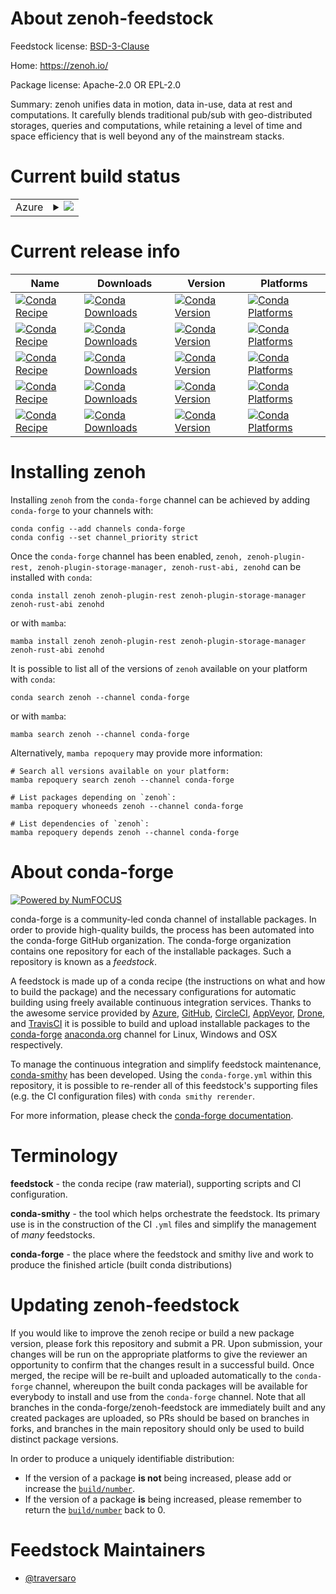 About zenoh-feedstock
=====================

Feedstock license: [BSD-3-Clause](https://github.com/conda-forge/zenoh-feedstock/blob/main/LICENSE.txt)

Home: https://zenoh.io/

Package license: Apache-2.0 OR EPL-2.0

Summary: zenoh unifies data in motion, data in-use, data at rest and computations. It carefully blends traditional pub/sub with geo-distributed storages, queries and computations, while retaining a level of time and space efficiency that is well beyond any of the mainstream stacks.

Current build status
====================


<table>
    
  <tr>
    <td>Azure</td>
    <td>
      <details>
        <summary>
          <a href="https://dev.azure.com/conda-forge/feedstock-builds/_build/latest?definitionId=22713&branchName=main">
            <img src="https://dev.azure.com/conda-forge/feedstock-builds/_apis/build/status/zenoh-feedstock?branchName=main">
          </a>
        </summary>
        <table>
          <thead><tr><th>Variant</th><th>Status</th></tr></thead>
          <tbody><tr>
              <td>linux_64</td>
              <td>
                <a href="https://dev.azure.com/conda-forge/feedstock-builds/_build/latest?definitionId=22713&branchName=main">
                  <img src="https://dev.azure.com/conda-forge/feedstock-builds/_apis/build/status/zenoh-feedstock?branchName=main&jobName=linux&configuration=linux%20linux_64_" alt="variant">
                </a>
              </td>
            </tr><tr>
              <td>linux_aarch64</td>
              <td>
                <a href="https://dev.azure.com/conda-forge/feedstock-builds/_build/latest?definitionId=22713&branchName=main">
                  <img src="https://dev.azure.com/conda-forge/feedstock-builds/_apis/build/status/zenoh-feedstock?branchName=main&jobName=linux&configuration=linux%20linux_aarch64_" alt="variant">
                </a>
              </td>
            </tr><tr>
              <td>linux_ppc64le</td>
              <td>
                <a href="https://dev.azure.com/conda-forge/feedstock-builds/_build/latest?definitionId=22713&branchName=main">
                  <img src="https://dev.azure.com/conda-forge/feedstock-builds/_apis/build/status/zenoh-feedstock?branchName=main&jobName=linux&configuration=linux%20linux_ppc64le_" alt="variant">
                </a>
              </td>
            </tr><tr>
              <td>osx_64</td>
              <td>
                <a href="https://dev.azure.com/conda-forge/feedstock-builds/_build/latest?definitionId=22713&branchName=main">
                  <img src="https://dev.azure.com/conda-forge/feedstock-builds/_apis/build/status/zenoh-feedstock?branchName=main&jobName=osx&configuration=osx%20osx_64_" alt="variant">
                </a>
              </td>
            </tr><tr>
              <td>osx_arm64</td>
              <td>
                <a href="https://dev.azure.com/conda-forge/feedstock-builds/_build/latest?definitionId=22713&branchName=main">
                  <img src="https://dev.azure.com/conda-forge/feedstock-builds/_apis/build/status/zenoh-feedstock?branchName=main&jobName=osx&configuration=osx%20osx_arm64_" alt="variant">
                </a>
              </td>
            </tr><tr>
              <td>win_64</td>
              <td>
                <a href="https://dev.azure.com/conda-forge/feedstock-builds/_build/latest?definitionId=22713&branchName=main">
                  <img src="https://dev.azure.com/conda-forge/feedstock-builds/_apis/build/status/zenoh-feedstock?branchName=main&jobName=win&configuration=win%20win_64_" alt="variant">
                </a>
              </td>
            </tr>
          </tbody>
        </table>
      </details>
    </td>
  </tr>
</table>

Current release info
====================

| Name | Downloads | Version | Platforms |
| --- | --- | --- | --- |
| [![Conda Recipe](https://img.shields.io/badge/recipe-zenoh-green.svg)](https://anaconda.org/conda-forge/zenoh) | [![Conda Downloads](https://img.shields.io/conda/dn/conda-forge/zenoh.svg)](https://anaconda.org/conda-forge/zenoh) | [![Conda Version](https://img.shields.io/conda/vn/conda-forge/zenoh.svg)](https://anaconda.org/conda-forge/zenoh) | [![Conda Platforms](https://img.shields.io/conda/pn/conda-forge/zenoh.svg)](https://anaconda.org/conda-forge/zenoh) |
| [![Conda Recipe](https://img.shields.io/badge/recipe-zenoh--plugin--rest-green.svg)](https://anaconda.org/conda-forge/zenoh-plugin-rest) | [![Conda Downloads](https://img.shields.io/conda/dn/conda-forge/zenoh-plugin-rest.svg)](https://anaconda.org/conda-forge/zenoh-plugin-rest) | [![Conda Version](https://img.shields.io/conda/vn/conda-forge/zenoh-plugin-rest.svg)](https://anaconda.org/conda-forge/zenoh-plugin-rest) | [![Conda Platforms](https://img.shields.io/conda/pn/conda-forge/zenoh-plugin-rest.svg)](https://anaconda.org/conda-forge/zenoh-plugin-rest) |
| [![Conda Recipe](https://img.shields.io/badge/recipe-zenoh--plugin--storage--manager-green.svg)](https://anaconda.org/conda-forge/zenoh-plugin-storage-manager) | [![Conda Downloads](https://img.shields.io/conda/dn/conda-forge/zenoh-plugin-storage-manager.svg)](https://anaconda.org/conda-forge/zenoh-plugin-storage-manager) | [![Conda Version](https://img.shields.io/conda/vn/conda-forge/zenoh-plugin-storage-manager.svg)](https://anaconda.org/conda-forge/zenoh-plugin-storage-manager) | [![Conda Platforms](https://img.shields.io/conda/pn/conda-forge/zenoh-plugin-storage-manager.svg)](https://anaconda.org/conda-forge/zenoh-plugin-storage-manager) |
| [![Conda Recipe](https://img.shields.io/badge/recipe-zenoh--rust--abi-green.svg)](https://anaconda.org/conda-forge/zenoh-rust-abi) | [![Conda Downloads](https://img.shields.io/conda/dn/conda-forge/zenoh-rust-abi.svg)](https://anaconda.org/conda-forge/zenoh-rust-abi) | [![Conda Version](https://img.shields.io/conda/vn/conda-forge/zenoh-rust-abi.svg)](https://anaconda.org/conda-forge/zenoh-rust-abi) | [![Conda Platforms](https://img.shields.io/conda/pn/conda-forge/zenoh-rust-abi.svg)](https://anaconda.org/conda-forge/zenoh-rust-abi) |
| [![Conda Recipe](https://img.shields.io/badge/recipe-zenohd-green.svg)](https://anaconda.org/conda-forge/zenohd) | [![Conda Downloads](https://img.shields.io/conda/dn/conda-forge/zenohd.svg)](https://anaconda.org/conda-forge/zenohd) | [![Conda Version](https://img.shields.io/conda/vn/conda-forge/zenohd.svg)](https://anaconda.org/conda-forge/zenohd) | [![Conda Platforms](https://img.shields.io/conda/pn/conda-forge/zenohd.svg)](https://anaconda.org/conda-forge/zenohd) |

Installing zenoh
================

Installing `zenoh` from the `conda-forge` channel can be achieved by adding `conda-forge` to your channels with:

```
conda config --add channels conda-forge
conda config --set channel_priority strict
```

Once the `conda-forge` channel has been enabled, `zenoh, zenoh-plugin-rest, zenoh-plugin-storage-manager, zenoh-rust-abi, zenohd` can be installed with `conda`:

```
conda install zenoh zenoh-plugin-rest zenoh-plugin-storage-manager zenoh-rust-abi zenohd
```

or with `mamba`:

```
mamba install zenoh zenoh-plugin-rest zenoh-plugin-storage-manager zenoh-rust-abi zenohd
```

It is possible to list all of the versions of `zenoh` available on your platform with `conda`:

```
conda search zenoh --channel conda-forge
```

or with `mamba`:

```
mamba search zenoh --channel conda-forge
```

Alternatively, `mamba repoquery` may provide more information:

```
# Search all versions available on your platform:
mamba repoquery search zenoh --channel conda-forge

# List packages depending on `zenoh`:
mamba repoquery whoneeds zenoh --channel conda-forge

# List dependencies of `zenoh`:
mamba repoquery depends zenoh --channel conda-forge
```


About conda-forge
=================

[![Powered by
NumFOCUS](https://img.shields.io/badge/powered%20by-NumFOCUS-orange.svg?style=flat&colorA=E1523D&colorB=007D8A)](https://numfocus.org)

conda-forge is a community-led conda channel of installable packages.
In order to provide high-quality builds, the process has been automated into the
conda-forge GitHub organization. The conda-forge organization contains one repository
for each of the installable packages. Such a repository is known as a *feedstock*.

A feedstock is made up of a conda recipe (the instructions on what and how to build
the package) and the necessary configurations for automatic building using freely
available continuous integration services. Thanks to the awesome service provided by
[Azure](https://azure.microsoft.com/en-us/services/devops/), [GitHub](https://github.com/),
[CircleCI](https://circleci.com/), [AppVeyor](https://www.appveyor.com/),
[Drone](https://cloud.drone.io/welcome), and [TravisCI](https://travis-ci.com/)
it is possible to build and upload installable packages to the
[conda-forge](https://anaconda.org/conda-forge) [anaconda.org](https://anaconda.org/)
channel for Linux, Windows and OSX respectively.

To manage the continuous integration and simplify feedstock maintenance,
[conda-smithy](https://github.com/conda-forge/conda-smithy) has been developed.
Using the ``conda-forge.yml`` within this repository, it is possible to re-render all of
this feedstock's supporting files (e.g. the CI configuration files) with ``conda smithy rerender``.

For more information, please check the [conda-forge documentation](https://conda-forge.org/docs/).

Terminology
===========

**feedstock** - the conda recipe (raw material), supporting scripts and CI configuration.

**conda-smithy** - the tool which helps orchestrate the feedstock.
                   Its primary use is in the construction of the CI ``.yml`` files
                   and simplify the management of *many* feedstocks.

**conda-forge** - the place where the feedstock and smithy live and work to
                  produce the finished article (built conda distributions)


Updating zenoh-feedstock
========================

If you would like to improve the zenoh recipe or build a new
package version, please fork this repository and submit a PR. Upon submission,
your changes will be run on the appropriate platforms to give the reviewer an
opportunity to confirm that the changes result in a successful build. Once
merged, the recipe will be re-built and uploaded automatically to the
`conda-forge` channel, whereupon the built conda packages will be available for
everybody to install and use from the `conda-forge` channel.
Note that all branches in the conda-forge/zenoh-feedstock are
immediately built and any created packages are uploaded, so PRs should be based
on branches in forks, and branches in the main repository should only be used to
build distinct package versions.

In order to produce a uniquely identifiable distribution:
 * If the version of a package **is not** being increased, please add or increase
   the [``build/number``](https://docs.conda.io/projects/conda-build/en/latest/resources/define-metadata.html#build-number-and-string).
 * If the version of a package **is** being increased, please remember to return
   the [``build/number``](https://docs.conda.io/projects/conda-build/en/latest/resources/define-metadata.html#build-number-and-string)
   back to 0.

Feedstock Maintainers
=====================

* [@traversaro](https://github.com/traversaro/)


